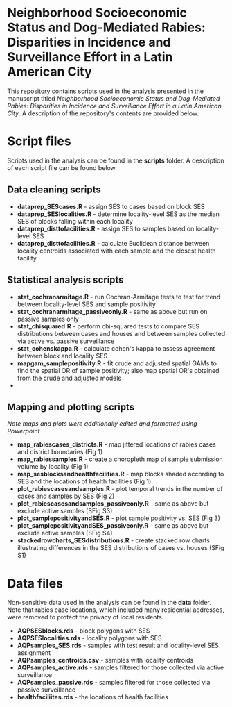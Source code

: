 # Neighborhood Socioeconomic Status and Dog-Mediated Rabies: Disparities in Incidence and Surveillance Effort in a Latin American City

This repository contains scripts used in the analysis presented in the manuscript titled _Neighborhood Socioeconomic Status and Dog-Mediated Rabies: Disparities in Incidence and Surveillance Effort in a Latin American City_. A description of the repository's contents are provided below.

# Script files
Scripts used in the analysis can be found in the **scripts** folder. A description of each script file can be found below.

## Data cleaning scripts
* **dataprep_SEScases.R** - assign SES to cases based on block SES
* **dataprep_SESlocalities.R** - determine locality-level SES as the median SES of blocks falling within each locality
* **dataprep_disttofacilities.R** - assign SES to samples based on locality-level SES
* **dataprep_disttofacilities.R** - calculate Euclidean distance between locality centroids associated with each sample and the closest health facility

## Statistical analysis scripts
* **stat_cochranarmitage.R** - run Cochran-Armitage tests to test for trend between locality-level SES and sample positivity
* **stat_cochranarmitage_passiveonly.R** - same as above but run on passive samples only
* **stat_chisquared.R** - perform chi-squared tests to compare SES distributions between cases and houses and between samples collected via active vs. passive surveillance
* **stat_cohenskappa.R** - calculate cohen's kappa to assess agreement between block and locality SES
* **mapgam_samplepositivity.R** - fit crude and adjusted spatial GAMs to find the spatial OR of sample positivity; also map spatial OR's obtained from the crude and adjusted models
* 
## Mapping and plotting scripts
*Note maps and plots were additionally edited and formatted using Powerpoint*
* **map_rabiescases_districts.R** - map jittered locations of rabies cases and district boundaries (Fig 1)
* **map_rabiessamples.R** - create a choropleth map of sample submission volume by locality (Fig 1)
* **map_sesblocksandhealthfacilities.R** - map blocks shaded according to SES and the locations of health facilities (Fig 1)
* **plot_rabiescasesandsamples.R** - plot temporal trends in the number of cases and samples by SES (Fig 2)
* **plot_rabiescasesandsamples_passiveonly.R** - same as above but exclude active samples (SFig S3)
* **plot_samplepositivityandSES.R** - plot sample positivity vs. SES (Fig 3)
* **plot_samplepositivityandSES_passiveonly.R** - same as above but exclude active samples (SFig S4)
* **stackedrowcharts_SESdistributions.R** - create stacked row charts illustrating differences in the SES distributions of cases vs. houses (SFig S1)


# Data files
Non-sensitive data used in the analysis can be found in the **data** folder. Note that rabies case locations, which included many residential addresses, were removed to protect the privacy of local residents.
* **AQPSESblocks.rds** - block polygons with SES
* **AQPSESlocalities.rds** - locality polygons with SES
* **AQPsamples_SES.rds** - samples with test result and locality-level SES assignment
* **AQPsamples_centroids.csv** - samples with locality centroids
* **AQPsamples_active.rds** - samples filtered for those collected via active surveillance
* **AQPsamples_passive.rds** - samples filtered for those collected via passive surveillance
* **healthfaciliites.rds** - the locations of health facilities
